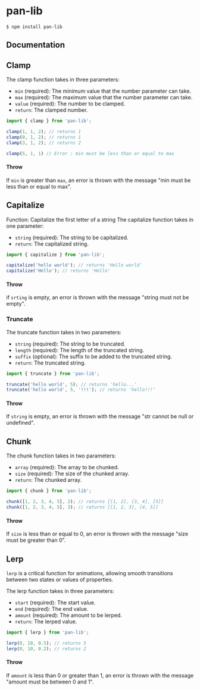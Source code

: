 # pan-lib

```
$ npm install pan-lib
```

## Documentation

## Clamp 
The clamp function takes in three parameters:

- `min` (required): The minimum value that the number parameter can take.
- `max` (required): The maximum value that the number parameter can take.
- `value` (required): The number to be clamped.
- `return`: The clamped number.

```js
import { clamp } from 'pan-lib';

clamp(1, 1, 2); // returns 1
clamp(0, 1, 2); // returns 1
clamp(3, 1, 2); // returns 2

clamp(5, 1, 1) // Error : min must be less than or equal to max
```

#### Throw
If `min` is greater than `max`, an error is thrown with the message "min must be less than or equal to max".

## Capitalize

Function: Capitalize the first letter of a string
The capitalize function takes in one parameter:
- `string` (required): The string to be capitalized.
- `return`: The capitalized string.

```js
import { capitalize } from 'pan-lib';

capitalize('hello world'); // returns 'Hello world'
capitalize('Hello'); // returns 'Hello'
```
#### Throw
if `srting` is empty, an error is thrown with the message "string must not be empty".

### Truncate 
The truncate function takes in two parameters:
- `string` (required): The string to be truncated.
- `length` (required): The length of the truncated string.
- `suffix` (optional): The suffix to be added to the truncated string.
- `return`: The truncated string.

```js
import { truncate } from 'pan-lib';

truncate('hello world', 5); // returns 'hello...'
truncate('hello world', 5, '!!!'); // returns 'hello!!!'
```

#### Throw
If `string` is empty, an error is thrown with the message "str cannot be null or undefined".

## Chunk 
The chunk function takes in two parameters:
- `array` (required): The array to be chunked.
- `size` (required): The size of the chunked array.
- `return`: The chunked array.

```js
import { chunk } from 'pan-lib';

chunk([1, 2, 3, 4, 5], 2); // returns [[1, 2], [3, 4], [5]]
chunk([1, 2, 3, 4, 5], 3); // returns [[1, 2, 3], [4, 5]]
```

#### Throw
If `size` is less than or equal to 0, an error is thrown with the message "size must be greater than 0".

## Lerp 
`lerp` is a critical function for animations, allowing smooth transitions between two states or values of properties.

The lerp function takes in three parameters:
- `start` (required): The start value.
- `end` (required): The end value.
- `amount` (required): The amount to be lerped.
- `return`: The lerped value.

```js
import { lerp } from 'pan-lib';

lerp(0, 10, 0.5); // returns 5
lerp(0, 10, 0.2); // returns 2
```

#### Throw
If `amount` is less than 0 or greater than 1, an error is thrown with the message "amount must be between 0 and 1".